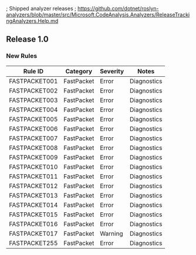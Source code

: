 ﻿; Shipped analyzer releases
; https://github.com/dotnet/roslyn-analyzers/blob/master/src/Microsoft.CodeAnalysis.Analyzers/ReleaseTrackingAnalyzers.Help.md

## Release 1.0

### New Rules

Rule ID | Category | Severity | Notes
--------|----------|----------|--------------------
FASTPACKET001 | FastPacket | Error | Diagnostics
FASTPACKET002 | FastPacket | Error | Diagnostics
FASTPACKET003 | FastPacket | Error | Diagnostics
FASTPACKET004 | FastPacket | Error | Diagnostics
FASTPACKET005 | FastPacket | Error | Diagnostics
FASTPACKET006 | FastPacket | Error | Diagnostics
FASTPACKET007 | FastPacket | Error | Diagnostics
FASTPACKET008 | FastPacket | Error | Diagnostics
FASTPACKET009 | FastPacket | Error | Diagnostics
FASTPACKET010 | FastPacket | Error | Diagnostics
FASTPACKET011 | FastPacket | Error | Diagnostics
FASTPACKET012 | FastPacket | Error | Diagnostics
FASTPACKET013 | FastPacket | Error | Diagnostics
FASTPACKET014 | FastPacket | Error | Diagnostics
FASTPACKET015 | FastPacket | Error | Diagnostics
FASTPACKET016 | FastPacket | Error | Diagnostics
FASTPACKET017 | FastPacket | Warning | Diagnostics
FASTPACKET255 | FastPacket | Error | Diagnostics